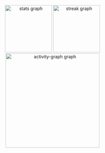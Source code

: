 <div align="center">
  <img src="https://github-readme-stats.vercel.app/api?username=EmanoelAlexandre&hide_title=false&hide_rank=false&show_icons=true&include_all_commits=true&count_private=true&disable_animations=false&theme=aura&locale=en&hide_border=false&order=1" height="150" alt="stats graph"  />
  <img src="https://streak-stats.demolab.com?user=EmanoelAlexandre&locale=en&mode=weekly&theme=dracula&hide_border=false&border_radius=0&order=3" height="150" alt="streak graph"  />
  <img src="https://github-readme-activity-graph.vercel.app/graph?username=EmanoelAlexandre&radius=16&theme=react&area=true&order=5&hide_title=false&hide_border=false" height="300" alt="activity-graph graph"  />
</div>

###
